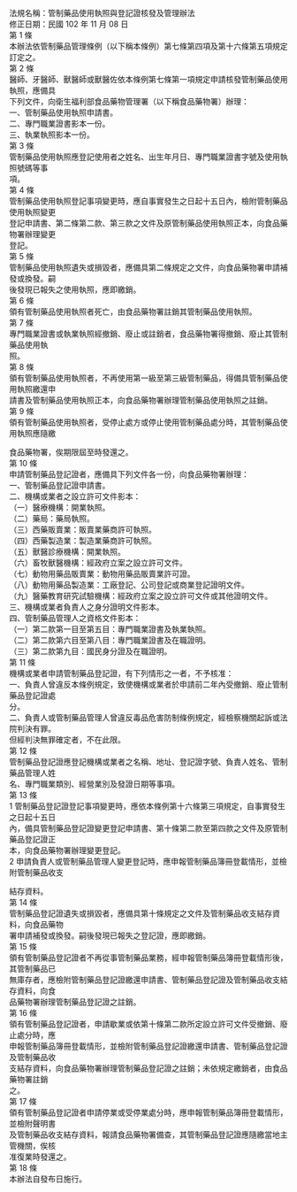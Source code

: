 法規名稱：管制藥品使用執照與登記證核發及管理辦法  
修正日期：民國 102 年 11 月 08 日  
第 1 條  
本辦法依管制藥品管理條例（以下稱本條例）第七條第四項及第十六條第五項規定訂定之。  
第 2 條  
醫師、牙醫師、獸醫師或獸醫佐依本條例第七條第一項規定申請核發管制藥品使用執照，應備具  
下列文件，向衛生福利部食品藥物管理署（以下稱食品藥物署）辦理：  
一、管制藥品使用執照申請書。  
二、專門職業證書影本一份。  
三、執業執照影本一份。  
第 3 條  
管制藥品使用執照應登記使用者之姓名、出生年月日、專門職業證書字號及使用執照號碼等事  
項。  
第 4 條  
管制藥品使用執照登記事項變更時，應自事實發生之日起十五日內，檢附管制藥品使用執照變更  
登記申請書、第二條第二款、第三款之文件及原管制藥品使用執照正本，向食品藥物署辦理變更  
登記。  
第 5 條  
管制藥品使用執照遺失或損毀者，應備具第二條規定之文件，向食品藥物署申請補發或換發。嗣  
後發現已報失之使用執照，應即繳銷。  
第 6 條  
領有管制藥品使用執照者死亡，由食品藥物署註銷其管制藥品使用執照。  
第 7 條  
專門職業證書或執業執照經撤銷、廢止或註銷者，食品藥物署得撤銷、廢止其管制藥品使用執  
照。  
第 8 條  
領有管制藥品使用執照者，不再使用第一級至第三級管制藥品，得備具管制藥品使用執照繳還申  
請書及管制藥品使用執照正本，向食品藥物署辦理管制藥品使用執照之註銷。  
第 9 條  
領有管制藥品使用執照者，受停止處方或停止使用管制藥品處分時，其管制藥品使用執照應隨繳  


食品藥物署，俟期限屆至時發還之。  
第 10 條  
申請管制藥品登記證者，應備具下列文件各一份，向食品藥物署辦理：  
一、管制藥品登記證申請書。  
二、機構或業者之設立許可文件影本：  
（一）醫療機構：開業執照。  
（二）藥局：藥局執照。  
（三）西藥販賣業：販賣業藥商許可執照。  
（四）西藥製造業：製造業藥商許可執照。  
（五）獸醫診療機構：開業執照。  
（六）畜牧獸醫機構：經政府立案之設立許可文件。  
（七）動物用藥品販賣業：動物用藥品販賣業許可證。  
（八）動物用藥品製造業：工廠登記、公司登記或商業登記證明文件。  
（九）醫藥教育研究試驗機構：經政府立案之設立許可文件或其他證明文件。  
三、機構或業者負責人之身分證明文件影本。  
四、管制藥品管理人之資格文件影本：  
（一）第二款第一目至第五目：專門職業證書及執業執照。  
（二）第二款第六目至第八目：專門職業證書及在職證明。  
（三）第二款第九目：國民身分證及在職證明。  
第 11 條  
機構或業者申請管制藥品登記證，有下列情形之一者，不予核准：  
一、負責人曾違反本條例規定，致使機構或業者於申請前二年內受撤銷、廢止管制藥品登記證處  
分。  
二、負責人或管制藥品管理人曾違反毒品危害防制條例規定，經檢察機關起訴或法院判決有罪。  
但經判決無罪確定者，不在此限。  
第 12 條  
管制藥品登記證應登記機構或業者之名稱、地址、登記證字號、負責人姓名、管制藥品管理人姓  
名、專門職業類別、經營業別及發證日期等事項。  
第 13 條  
1 管制藥品登記證登記事項變更時，應依本條例第十六條第三項規定，自事實發生之日起十五日  
內，備具管制藥品登記證變更登記申請書、第十條第二款至第四款之文件及原管制藥品登記證正  
本，向食品藥物署辦理變更登記。  
2 申請負責人或管制藥品管理人變更登記時，應申報管制藥品簿冊登載情形，並檢附管制藥品收支  


結存資料。  
第 14 條  
管制藥品登記證遺失或損毀者，應備具第十條規定之文件及管制藥品收支結存資料，向食品藥物  
署申請補發或換發。嗣後發現已報失之登記證，應即繳銷。  
第 15 條  
領有管制藥品登記證者不再從事管制藥品業務，經申報管制藥品簿冊登載情形後，其管制藥品已  
無庫存者，應檢附管制藥品登記證繳還申請書、管制藥品登記證及管制藥品收支結存資料，向食  
品藥物署辦理管制藥品登記證之註銷。  
第 16 條  
領有管制藥品登記證者，申請歇業或依第十條第二款所定設立許可文件受撤銷、廢止處分時，應  
申報管制藥品簿冊登載情形，並檢附管制藥品登記證繳還申請書、管制藥品登記證及管制藥品收  
支結存資料，向食品藥物署辦理管制藥品登記證之註銷；未依規定繳銷者，由食品藥物署註銷  
之。  
第 17 條  
領有管制藥品登記證者申請停業或受停業處分時，應申報管制藥品簿冊登載情形，並檢附聲明書  
及管制藥品收支結存資料，報請食品藥物署備查，其管制藥品登記證應隨繳當地主管機關，俟核  
准復業時發還之。  
第 18 條  
本辦法自發布日施行。  


